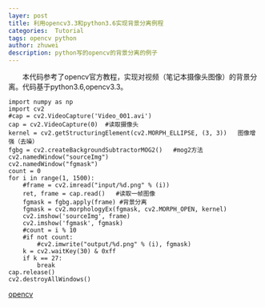 ```yaml
---
layer: post
title: 利用opencv3.3和python3.6实现背景分离例程
categories:  Tutorial
tags: opencv python
author: zhuwei
description: python写的opencv的背景分离的例子
---
```

&emsp;&emsp;本代码参考了opencv官方教程，实现对视频（笔记本摄像头图像）的背景分离。代码基于python3.6,opencv3.3。   

    import numpy as np
    import cv2
    #cap = cv2.VideoCapture('Video_001.avi')
    cap = cv2.VideoCapture(0)  #读取摄像头
    kernel = cv2.getStructuringElement(cv2.MORPH_ELLIPSE, (3, 3))   图像增强（去噪）
    fgbg = cv2.createBackgroundSubtractorMOG2()   #mog2方法
    cv2.namedWindow("sourceImg")
    cv2.namedWindow("fgmask")
    count = 0
    for i in range(1, 1500):
        #frame = cv2.imread("input/%d.png" % (i))
        ret, frame = cap.read()   #读取一帧图像
        fgmask = fgbg.apply(frame) #背景分离
        fgmask = cv2.morphologyEx(fgmask, cv2.MORPH_OPEN, kernel)
        cv2.imshow('sourceImg', frame)
        cv2.imshow('fgmask', fgmask)
        #count = i % 10
        #if not count:
            #cv2.imwrite("output/%d.png" % (i), fgmask)
        k = cv2.waitKey(30) & 0xff
        if k == 27:
            break
    cap.release()
    cv2.destroyAllWindows()   

[opencv](https://docs.opencv.org/3.3.0/db/d5c/tutorial_py_bg_subtraction.html)